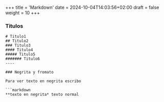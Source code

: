 +++
title = 'Markdown'
date = 2024-10-04T14:03:56+02:00
draft = false
weight = 10
+++

### Titulos

```
# Titulo1
## Titulo2
### Titulo3
#### Titulo4
##### Titulo5
####### Titulo6
----

### Negrita y fromato

Para ver texto en negrita escribo

```markdown
**texto en negrita* texto normal
```
